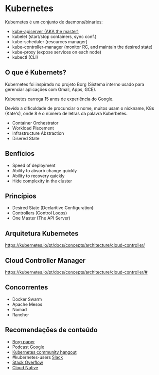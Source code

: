 # Kubernetes
Kubernetes é um conjunto de daemons/binaries:
* [kube-apiserver (AKA the master)](/kube-apiserver.md)
* kubelet (start/stop containers, sync conf.)
* kube-scheduler (resources manager)
* kube-controller-manager (monitor RC, and maintain the desired state)
* kube-proxy (expose services on each node)
* kubectl (CLI)

## O que é Kubernets?
Kubernetes foi inspirado no projeto Borg (Sistema interno usado para gerenciar aplicações com Gmail, Apps, GCE).

Kubenetes carrega 15 anos de experiência do Google.

Devido a dificuldade de procunciar o nome, muitos usam o nickname, K8s (Kate's), onde 8 é o número de letras da palavra Kuberbetes.

* Container Orchestrator
* Workload Placement
* Infrastructure Abstraction
* Disered State

## Benfícios
* Speed of deployment
* Ability to absorb change quickly
* Ability to recovery quickly
* Hide complexity in the cluster

## Princípios
* Desired State (Declaritive Configuration) 
* Controllers (Control Loops)
* One Master (The API Server)

## Arquitetura Kubernetes
https://kubernetes.io/pt/docs/concepts/architecture/cloud-controller/

## Cloud Controller Manager
https://kubernetes.io/pt/docs/concepts/architecture/cloud-controller/#

## Concorrentes
* Docker Swarm
* Apache Mesos
* Nomad
* Rancher

## Recomendações de conteúdo
* [Borg paper](https://ai.google/research/pubs/pub43438)
* [Podcast Google](https://www.gcppodcast.com/post/episode-46-borg-and-k8s-with-john-wilkes/)
* [Kubernetes community hangout](https://github.com/kubernetes/community)
* #kubernetes-users [Slack](https://slack.kubernetes.io/)
* [Stack Overflow](https://stackoverflow.com/search?q=kubernetes)
* [Cloud Native](https://www.slideshare.net/chipchilders/cloud-foundry-the-platform-for-forging-cloud-native-applications)
